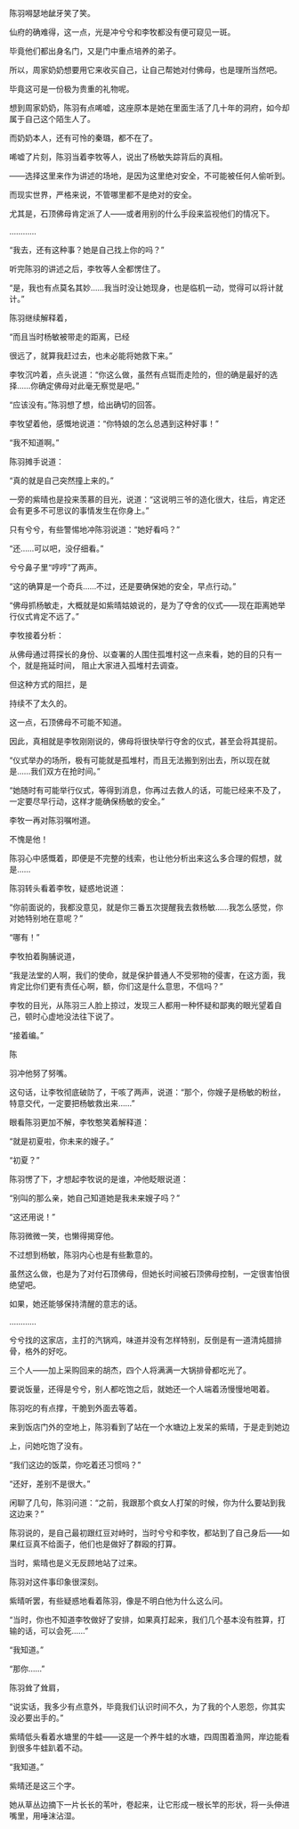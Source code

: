 陈羽嘚瑟地龇牙笑了笑。

仙府的确难得，这一点，光是冲兮兮和李牧都没有便可窥见一斑。

毕竟他们都出身名门，又是门中重点培养的弟子。

所以，周家奶奶想要用它来收买自己，让自己帮她对付佛母，也是理所当然吧。

毕竟这可是一份极为贵重的礼物呢。

想到周家奶奶，陈羽有点唏嘘，这座原本是她在里面生活了几十年的洞府，如今却属于自己这个陌生人了。

而奶奶本人，还有可怜的秦璐，都不在了。

唏嘘了片刻，陈羽当着李牧等人，说出了杨敏失踪背后的真相。

——选择这里来作为讲述的场地，是因为这里绝对安全，不可能被任何人偷听到。

而现实世界，严格来说，不管哪里都不是绝对的安全。

尤其是，石顶佛母肯定派了人——或者用别的什么手段来监视他们的情况下。

…………

“我去，还有这种事？她是自己找上你的吗？”

听完陈羽的讲述之后，李牧等人全都愣住了。

“是，我也有点莫名其妙……我当时没让她现身，也是临机一动，觉得可以将计就计。”

陈羽继续解释着，

“而且当时杨敏被带走的距离，已经

很远了，就算我赶过去，也未必能将她救下来。”

李牧沉吟着，点头说道：“你这么做，虽然有点铤而走险的，但的确是最好的选择……你确定佛母对此毫无察觉是吧。”

“应该没有。”陈羽想了想，给出确切的回答。

李牧望着他，感慨地说道：“你特娘的怎么总遇到这种好事！”

“我不知道啊。”

陈羽摊手说道：

“真的就是自己突然撞上来的。”

一旁的紫晴也是投来羡慕的目光，说道：“这说明三爷的造化很大，往后，肯定还会有更多不可思议的事情发生在你身上。”

只有兮兮，有些警惕地冲陈羽说道：“她好看吗？”

“还……可以吧，没仔细看。”

兮兮鼻子里“哼哼”了两声。

“这的确算是一个奇兵……不过，还是要确保她的安全，早点行动。”

“佛母抓杨敏走，大概就是如紫晴姑娘说的，是为了夺舍的仪式——现在距离她举行仪式肯定不远了。”

李牧接着分析：

从佛母通过蒋探长的身份、以查署的人围住孤堆村这一点来看，她的目的只有一个，就是拖延时间， 阻止大家进入孤堆村去调查。

但这种方式的阻拦，是

持续不了太久的。

这一点，石顶佛母不可能不知道。

因此，真相就是李牧刚刚说的，佛母将很快举行夺舍的仪式，甚至会将其提前。

“仪式举办的场所，极有可能就是孤堆村，而且无法搬到别出去，所以现在就是……我们双方在抢时间。”

“她随时有可能举行仪式，等得到消息，你再过去救人的话，可能已经来不及了，一定要尽早行动，这样才能确保杨敏的安全。”

李牧一再对陈羽嘱咐道。

不愧是他！

陈羽心中感慨着，即便是不完整的线索，也让他分析出来这么多合理的假想，就是……

陈羽转头看着李牧，疑惑地说道：

“你前面说的，我都没意见，就是你三番五次提醒我去救杨敏……我怎么感觉，你对她特别地在意呢？”

“哪有！”

李牧拍着胸脯说道，

“我是法堂的人啊，我们的使命，就是保护普通人不受邪物的侵害，在这方面，我肯定比你们更有责任心啊，额，你们这是什么意思，不信吗？”

李牧的目光，从陈羽三人脸上掠过，发现三人都用一种怀疑和鄙夷的眼光望着自己，顿时心虚地没法往下说了。

“接着编。”

陈

羽冲他努了努嘴。

这句话，让李牧彻底破防了，干咳了两声，说道：“那个，你嫂子是杨敏的粉丝，特意交代，一定要把杨敏救出来……”

眼看陈羽更加不解，李牧憨笑着解释道：

“就是初夏啦，你未来的嫂子。”

“初夏？”

陈羽愣了下，才想起李牧说的是谁，冲他眨眼说道：

“别叫的那么亲，她自己知道她是我未来嫂子吗？”

“这还用说！”

陈羽微微一笑，也懒得揭穿他。

不过想到杨敏，陈羽内心也是有些歉意的。

虽然这么做，也是为了对付石顶佛母，但她长时间被石顶佛母控制，一定很害怕很绝望吧。

如果，她还能够保持清醒的意志的话。

…………

兮兮找的这家店，主打的汽锅鸡，味道并没有怎样特别，反倒是有一道清炖腊排骨，格外的好吃。

三个人——加上采购回来的胡杰，四个人将满满一大锅排骨都吃光了。

要说饭量，还得是兮兮，别人都吃饱之后，就她还一个人端着汤慢慢地喝着。

陈羽吃的有点撑，干脆到外面去等着。

来到饭店门外的空地上，陈羽看到了站在一个水塘边上发呆的紫晴，于是走到她边

上，问她吃饱了没有。

“我们这边的饭菜，你吃着还习惯吗？”

“还好，差别不是很大。”

闲聊了几句，陈羽问道：“之前，我跟那个疯女人打架的时候，你为什么要站到我这边来？”

陈羽说的，是自己最初跟红豆对峙时，当时兮兮和李牧，都站到了自己身后——如果红豆真不给面子，他们也是做好了群殴的打算。

当时，紫晴也是义无反顾地站了过来。

陈羽对这件事印象很深刻。

紫晴听罢，有些疑惑地看着陈羽，像是不明白他为什么这么问。

“当时，你也不知道李牧做好了安排，如果真打起来，我们几个基本没有胜算，打输的话，可以会死……”

“我知道。”

“那你……”

陈羽耸了耸肩，

“说实话，我多少有点意外，毕竟我们认识时间不久，为了我的个人恩怨，你其实没必要出手的。”

紫晴低头看着水塘里的牛蛙——这是一个养牛蛙的水塘，四周围着渔网，岸边能看到很多牛蛙趴着不动。

“我知道。”

紫晴还是这三个字。

她从草丛边摘下一片长长的苇叶，卷起来，让它形成一根长竿的形状，将一头伸进嘴里，用唾沫沾湿。
